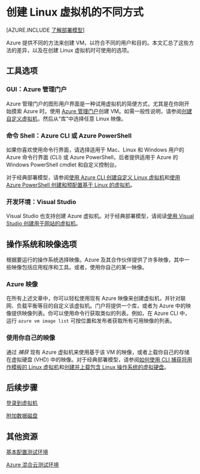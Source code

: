 <properties
	pageTitle="创建 Linux VM 的不同方式 | Azure"
	description="列出在 Azure 上创建 Linux 虚拟机的不同方式，并提供进一步说明链接。"
	services="virtual-machines"
	documentationCenter=""
	authors="dsk-2015"
	manager="timlt"
	editor=""
	tags="azure-service-management,azure-resource-manager"/>

<tags
	ms.service="virtual-machines-linux"
	ms.date="01/20/2016"
	wacn.date="03/21/2016"/>

# 创建 Linux 虚拟机的不同方式

[AZURE.INCLUDE [了解部署模型](../includes/learn-about-deployment-models-both-include.md)]

Azure 提供不同的方法来创建 VM，以符合不同的用户和目的。本文汇总了这些方法的差异，以及在创建 Linux 虚拟机时可使用的选项。

## 工具选项

### GUI：Azure 管理门户 

Azure 管理门户的图形用户界面是一种试用虚拟机的简便方式，尤其是在你刚开始摸索 Azure 时。使用 [Azure 管理门户](https://manage.windowsazure.cn)创建 VM。如需一般性说明，请参阅[创建自定义虚拟机][]，然后从“库”中选择任意 Linux 映像。

### 命令 Shell：Azure CLI 或 Azure PowerShell

如果你喜欢使用命令行界面，请选择适用于 Mac、Linux 和 Windows 用户的 Azure 命令行界面 (CLI) 或 Azure PowerShell，后者提供适用于 Azure 的 Windows PowerShell cmdlet 和自定义控制台。

对于经典部署模型，请参阅[使用 Azure CLI 创建自定义 Linux 虚拟机](/documentation/articles/virtual-machines-linux-classic-create-custom)和[使用 Azure PowerShell 创建和预配置基于 Linux 的虚拟机][]。


### 开发环境：Visual Studio

Visual Studio 也支持创建 Azure 虚拟机。对于经典部署模型，请阅读[使用 Visual Studio 创建用于网站的虚拟机][]。

## 操作系统和映像选项

根据要运行的操作系统选择映像。Azure 及其合作伙伴提供了许多映像，其中一些映像包括应用程序和工具。或者，使用你自己的某一映像。


### Azure 映像

在所有上述文章中，你可以轻松使用现有 Azure 映像来创建虚拟机，并针对联网、负载平衡等目的自定义该虚拟机。门户将提供一个库，或者为 Azure 中的映像提供映像列表。你可以使用命令行获取类似的列表。例如，在 Azure CLI 中，运行 `azure vm image list` 可按位置和发布者获取所有可用映像的列表。


### 使用你自己的映像

通过 *捕获* 现有 Azure 虚拟机来使用基于该 VM 的映像，或者上载你自己的存储在虚拟硬盘 (VHD) 中的映像。对于经典部署模型，请参阅[如何使用 CLI 捕获将用作模板的 Linux 虚拟机][]和[创建并上载包含 Linux 操作系统的虚拟硬盘][]。

## 后续步骤

[登录到虚拟机][]

[附加数据磁盘][]

## 其他资源

[基本配置测试环境][]

[Azure 混合云测试环境][]

<!-- LINKS -->
[overview]: /documentation/articles/resource-group-overview

[Create a Virtual Machine Running Windows]: /documentation/articles/virtual-machines-windows-hero-tutorial
[Create a Virtual Machine Running Linux]: /documentation/articles/virtual-machines-linux-quick-create-cli

[Equivalent Resource Manager and Service Management Commands for VM Operations with the Azure CLI for Mac, Linux, and Windows]: /documentation/articles/virtual-machines-windows-cli-manage
[Deploy and Manage Virtual Machines using Azure Resource Manager Templates and the Azure CLI]: /documentation/articles/virtual-machines-linux-cli-deploy-templates
[Deploy and Manage Virtual Machines using Azure Resource Manager Templates and PowerShell]: /documentation/articles/virtual-machines-windows-ps-manage
[使用 Azure PowerShell 创建和预配置基于 Linux 的虚拟机]: /documentation/articles/virtual-machines-linux-classic-createpowershell

[How to Create a Custom Virtual Machine Running Linux in Azure]: /documentation/articles/virtual-machines-linux-classic-create-custom
[如何使用 CLI 捕获将用作模板的 Linux 虚拟机]: /documentation/articles/virtual-machines-linux-classic-capture-image

[创建并上载包含 Linux 操作系统的虚拟硬盘]: /documentation/articles/virtual-machines-linux-classic-create-upload-vhd

[使用 Visual Studio 创建用于网站的虚拟机]: /documentation/articles/virtual-machines-windows-classic-web-app-visual-studio
[Deploy Azure Resources Using the Compute, Network, and Storage .NET Libraries]: /documentation/articles/virtual-machines-windows-csharp

[登录到虚拟机]: /documentation/articles/virtual-machines-linux-classic-log-on

[附加数据磁盘]: /documentation/articles/virtual-machines-linux-classic-attach-disk

[基本配置测试环境]: /documentation/articles/virtual-machines-windows-classic-test-config-env
[Azure 混合云测试环境]: /documentation/articles/virtual-machines-windows-classic-hybrid-test-env

[Create a Virtual Machine Running Linux]: /documentation/articles/virtual-machines-linux-quick-create-cli
[创建自定义虚拟机]: /documentation/articles/virtual-machines-windows-classic-createportal

<!---HONumber=Mooncake_0314_2016-->